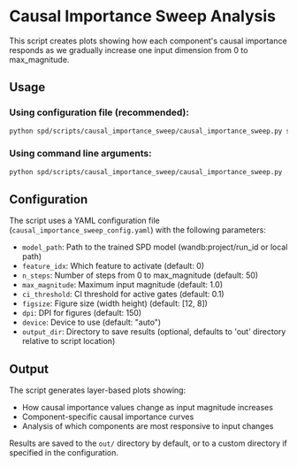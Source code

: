 # Causal Importance Sweep Analysis

This script creates plots showing how each component's causal importance responds as we gradually increase one input dimension from 0 to max_magnitude.

## Usage

### Using configuration file (recommended):
```bash
python spd/scripts/causal_importance_sweep/causal_importance_sweep.py spd/scripts/causal_importance_sweep/causal_importance_sweep_config.yaml
```

### Using command line arguments:
```bash
python spd/scripts/causal_importance_sweep/causal_importance_sweep.py --model_path="wandb:goodfire/spd/runs/2ki9tfsx" --feature_idx=0 --n_steps=50
```

## Configuration

The script uses a YAML configuration file (`causal_importance_sweep_config.yaml`) with the following parameters:

- `model_path`: Path to the trained SPD model (wandb:project/run_id or local path)
- `feature_idx`: Which feature to activate (default: 0)
- `n_steps`: Number of steps from 0 to max_magnitude (default: 50)
- `max_magnitude`: Maximum input magnitude (default: 1.0)
- `ci_threshold`: CI threshold for active gates (default: 0.1)
- `figsize`: Figure size (width height) (default: [12, 8])
- `dpi`: DPI for figures (default: 150)
- `device`: Device to use (default: "auto")
- `output_dir`: Directory to save results (optional, defaults to 'out' directory relative to script location)

## Output

The script generates layer-based plots showing:
- How causal importance values change as input magnitude increases
- Component-specific causal importance curves
- Analysis of which components are most responsive to input changes

Results are saved to the `out/` directory by default, or to a custom directory if specified in the configuration.
